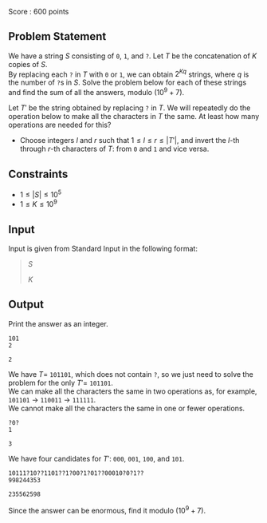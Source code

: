 Score : $600$ points

## Problem Statement

We have a string $S$ consisting of `0`, `1`, and `?`. Let $T$ be the concatenation of $K$ copies of $S$.<br>
By replacing each `?` in $T$ with `0` or `1`, we can obtain $2^{Kq}$ strings, where $q$ is the number of `?`s in $S$. Solve the problem below for each of these strings and find the sum of all the answers, modulo $(10^9+7)$.

Let $T'$ be the string obtained by replacing `?` in $T$. We will repeatedly do the operation below to make all the characters in $T$ the same. At least how many operations are needed for this?

- Choose integers $l$ and $r$ such that $1 \le l \le r \le |T'|$, and invert the $l$-th through $r$-th characters of $T$: from `0` and `1` and vice versa.

## Constraints

- $1 \le |S| \le 10^5$
- $1 \le K \le 10^9$

## Input

Input is given from Standard Input in the following format:

> $S$
> 
> $K$

## Output

Print the answer as an integer.

```input1
101
2
```

```output1
2
```

We have $T=$ `101101`, which does not contain `?`, so we just need to solve the problem for the only $T'=$ `101101`.<br>
We can make all the characters the same in two operations as, for example, `101101` $\rightarrow$ `110011` $\rightarrow$ `111111`.<br>
We cannot make all the characters the same in one or fewer operations.

```input2
?0?
1
```

```output2
3
```

We have four candidates for $T'$: `000`, `001`, `100`, and `101`.

```input3
10111?10??1101??1?00?1?01??00010?0?1??
998244353
```

```output3
235562598
```

Since the answer can be enormous, find it modulo $(10^9+7)$.